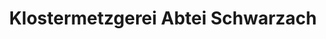 ---
title: "Klostermetzgerei Abtei Schwarzach"
url: /schwarzach-am-main/klostermetzgerei-abtei-schwarzach/
shop: Metzgerei
---